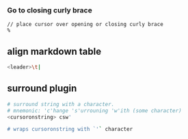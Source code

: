 ### Go to closing curly brace
  
	// place cursor over opening or closing curly brace
	%
  

## align markdown table

```bash
<leader>\t|
```

## surround plugin

```bash
# surround string with a character.
# mnemonic: 'c'hange 's'urrouning 'w'ith (some character)
<cursoronstring> csw'  

# wraps cursoronstring with `'` character
```
